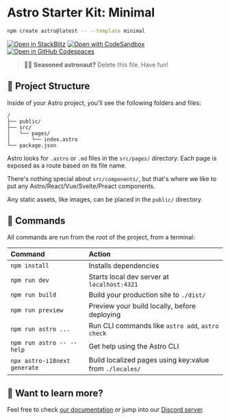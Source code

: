 # Astro Starter Kit: Minimal

```sh
npm create astro@latest -- --template minimal
```

[![Open in StackBlitz](https://developer.stackblitz.com/img/open_in_stackblitz.svg)](https://stackblitz.com/github/withastro/astro/tree/latest/examples/minimal)
[![Open with CodeSandbox](https://assets.codesandbox.io/github/button-edit-lime.svg)](https://codesandbox.io/p/sandbox/github/withastro/astro/tree/latest/examples/minimal)
[![Open in GitHub Codespaces](https://github.com/codespaces/badge.svg)](https://codespaces.new/withastro/astro?devcontainer_path=.devcontainer/minimal/devcontainer.json)

> 🧑‍🚀 **Seasoned astronaut?** Delete this file. Have fun!

## 🚀 Project Structure

Inside of your Astro project, you'll see the following folders and files:

```text
/
├── public/
├── src/
│   └── pages/
│       └── index.astro
└── package.json
```

Astro looks for `.astro` or `.md` files in the `src/pages/` directory. Each page is exposed as a route based on its file name.

There's nothing special about `src/components/`, but that's where we like to put any Astro/React/Vue/Svelte/Preact components.

Any static assets, like images, can be placed in the `public/` directory.

## 🧞 Commands

All commands are run from the root of the project, from a terminal:

| Command                      | Action                                                  |
| :----------------------------| :-------------------------------------------------------|
| `npm install`                | Installs dependencies                                   |
| `npm run dev`                | Starts local dev server at `localhost:4321`             |
| `npm run build`              | Build your production site to `./dist/`                 |
| `npm run preview`            | Preview your build locally, before deploying            |
| `npm run astro ...`          | Run CLI commands like `astro add`, `astro check`        |
| `npm run astro -- --help`    | Get help using the Astro CLI                            |
| `npx astro-i18next generate` | Build localized pages using key:value from `./locales/` |

## 👀 Want to learn more?

Feel free to check [our documentation](https://docs.astro.build) or jump into our [Discord server](https://astro.build/chat).
